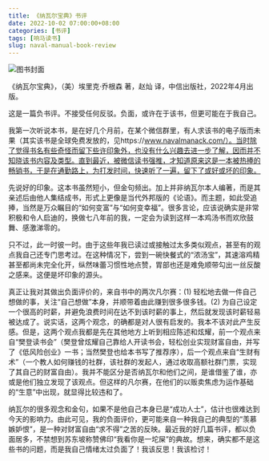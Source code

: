 ```yaml
---
title: 《纳瓦尔宝典》书评
date: 2022-10-02 07:00:00+08:00
categories: [书评]
tags: [响马读书]
slug: naval-manual-book-review
---
```


<div class="p-3 text-center">
  <img class="img-fluid" src="/images/2022/1002-2/book-cover.png" alt="图书封面" style="max-width:400px; max-height:400px;">
</div>

《纳瓦尔宝典》，（美）埃里克·乔根森 著，赵灿 译，中信出版社，2022年4月出版。

这是一篇负书评。不接受任何反驳。负面，或许在于该书，但更可能在于我自己。

我第一次听说本书，是在好几个月前，在某个微信群里，有人求该书的电子版而未果（其实该书是全球免费发放的，见https://www.navalmanack.com/）。当时除了觉得书名有些奇怪而留下些许印象外，也没有什么兴趣去进一步了解，因而并不知晓该书内容及类型。直到最近，被微信读书强推，才知道原来这是一本被热捧的畅销书，于是在通勤路上，为打发时间，快速听了一遍，留下了或好或坏的印象。

先说好的印象。这本书虽然短小，但金句频出。加上并非纳瓦尔本人编著，而是其亲述后由他人集结成书，形式上更像是当代外邦版的《论语》。而主题，如此受追捧，当然是万众瞩目的“如何变富”与“如何变幸福”。很多言论，应该说确实是非常积极和令人启迪的，换做七八年前的我，一定会为读到这样一本鸡汤书而欢欣鼓舞、感激涕零的。

只不过，此一时彼一时。由于这些年我已读过或接触过太多类似观点，甚至有的观点我自己还专门思考过。在这种情况下，尝到一碗快餐式的“浓汤宝”，其速溶鸡精甚至都尚未完全化开，纵然味蕾习惯性地点赞，胃部也还是难免顺带勾出一丝反酸之感来。这便是坏印象的源头。

真正让我对其做出负面评价的，来自书中的两次凡尔赛：(1) 轻松地去做一件自己想做的事，关注“自己想做”本身，并顺带着由此赚到很多很多钱。(2) 为自己设定一个很高的时薪，并避免浪费时间在达不到该时薪的事上，然后就发现该时薪轻易被达成了。说实话，这两个观念，的确都是对人很有启发的。我本不该对此产生反感。但是，这两个观点我都是先在其他地方上听到相应陈述和炫耀，前一个观点来自“樊登读书会”（樊登曾炫耀自己靠给人开读书会，轻松创业实现财富自由，并写了《低风险创业》一书；当然樊登也给本书写了推荐序），后一个观点来自“生财有术”（一个教人如何赚钱的社群，该社群的发起人，通过收取高额社群门票，实现了其自己的财富自由）。我并不能区分是否纳瓦尔和他们之间，是谁借鉴了谁，亦或是他们独立发现了该观点。但这样的凡尔赛，在他们的以贩卖焦虑为运作基础的“生意”中出现，就显得比较违和了。

纳瓦尔的很多观念和金句，如果不是他自己本身已是“成功人士”，估计也很难达到今天的影响力。由此可见，我的负面评价，更可能来自一种我自己的典型的“羡慕嫉妒恨”，是一种对财富自由“求不得”之苦的反映。最近我的好几篇书评，都以负面居多，不禁想到苏东坡称赞佛印“我看你是一坨屎”的典故。想来，确实都不是这些书的问题，而是我自己情绪太过负面了！我该反思！我该检讨！
